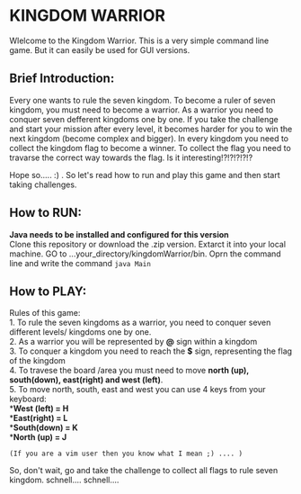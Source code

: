 # **KINGDOM WARRIOR**
Wlelcome to the Kingdom Warrior. This is a very simple command line game. But it can easily be used for GUI versions.

## **Brief Introduction:**

Every one wants to rule the seven kingdom. To become a ruler of seven kingdom, you must need to become a warrior. As a warrior you need to conquer seven defferent kingdoms one by one. If you take the challenge and start your mission after every level, it becomes harder for you to win the next kingdom (become complex and bigger). In every kingdom you need to collect the kingdom flag to become a winner. To collect the flag you need to travarse the correct way towards the flag. Is it interesting!?!?!?!?!?  

Hope so..... :) . So let's read how to run and play this game and then start taking challenges.  


## **How to RUN:**

__Java needs to be installed and configured for this version__  
Clone this repository or download the .zip version. Extarct it into your local machine. GO to ...your_directory/kingdomWarrior/bin. Oprn the command line and write the command `java Main`  



## **How to PLAY:**
Rules of this game:  
	1. To rule the seven kingdoms as a warrior, you need to conquer seven different levels/ kingdoms one by one.  
	2. As a warrior you will be represented by **@** sign within a kingdom  
	3. To conquer a kingdom you need to reach the **$** sign, representing the flag of the kingdom  
	4. To travese the board /area you must need to move __north (up), south(down), east(right) and west (left)__.  
	5. To move north, south, east and west you can use 4 keys from your keyboard:  
		*__West (left) = H__    
		*__East(right) = L__  
		*__South(down) = K__  
		*__North (up) = J__  
		
	(If you are a vim user then you know what I mean ;) .... )  

So, don't wait, go and take the challenge to collect all flags to rule seven kingdom. schnell.... schnell....  
